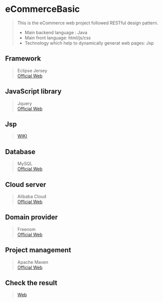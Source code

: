 # eCommerceBasic
> This is the eCommerce web project followed RESTful design pattern. 
> + Main backend language : Java   
> + Main front language: html/js/css   
> + Technology which help to dynamically generat web pages: Jsp

## Framework
> Eclipse Jersey     
> [Official Web](https://eclipse-ee4j.github.io/jersey/)

## JavaScript library   
> Jquery    
> [Official Web](https://jquery.com/)

## Jsp   
> [WIKI](https://en.wikipedia.org/wiki/JSP)

## Database    
> MySQL   
> [Official Web](https://www.mysql.com/)   

## Cloud server   
> Alibaba Cloud    
> [Official Web](https://www.alibabacloud.com/)    

## Domain provider     
> Freenom     
> [Official Web](https://www.freenom.com/en/freeandpaiddomains.html)     

## Project management     
> Apache Maven      
> [Official Web](https://maven.apache.org/)       

## Check the result    
> [Web](http://www.xudongshoe.ml/Client/)
